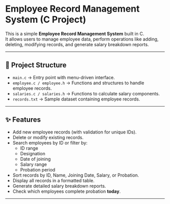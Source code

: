 # Employee Record Management System (C Project)

This is a simple **Employee Record Management System** built in C.  
It allows users to manage employee data, perform operations like adding, deleting, modifying records, and generate salary breakdown reports.

---

## 📂 Project Structure
- `main.c` → Entry point with menu-driven interface.
- `employee.c / employee.h` → Functions and structures to handle employee records.
- `salaries.c / salaries.h` → Functions to calculate salary components.
- `records.txt` → Sample dataset containing employee records.

---

## ✨ Features
- Add new employee records (with validation for unique IDs).
- Delete or modify existing records.
- Search employees by ID or filter by:
  - ID range
  - Designation
  - Date of joining
  - Salary range
  - Probation period
- Sort records by ID, Name, Joining Date, Salary, or Probation.
- Display all records in a formatted table.
- Generate detailed salary breakdown reports.
- Check which employees complete probation **today**.

---
